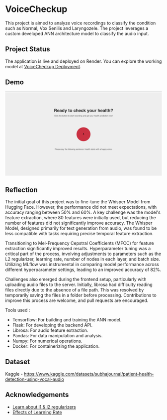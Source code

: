 
# VoiceCheckup

This project is aimed to analyze voice recordings to classify the condition such as Normal, Vox Senilis and Laryngozele. 
The project leverages a custom developed ANN architecture model to classify the audio input.


## Project Status

The application is live and deployed on Render. You can explore the working model at [VoiceCheckup Deployment](https://health-detector-deployment.onrender.com).
## Demo


![VoiceCheckup](image/UI.png)


## Reflection

The initial goal of this project was to fine-tune the Whisper Model from Hugging Face. However, the performance did not meet expectations, with accuracy ranging between 50% and 60%. A key challenge was the model's feature extraction, where 80 features were initially used, but reducing the number of features did not significantly improve accuracy. The Whisper Model, designed primarily for text generation from audio, was found to be less compatible with tasks requiring precise temporal feature extraction.

Transitioning to Mel-Frequency Cepstral Coefficients (MFCC) for feature extraction significantly improved results. Hyperparameter tuning was a critical part of the process, involving adjustments to parameters such as the L2 regularizer, learning rate, number of nodes in each layer, and batch size. Utilizing MLflow was instrumental in comparing model performance across different hyperparameter settings, leading to an improved accuracy of 82%.

Challenges also emerged during the frontend setup, particularly with uploading audio files to the server. Initially, librosa had difficulty reading files directly due to the absence of a file path. This was resolved by temporarily saving the files in a folder before processing. Contributions to improve this process are welcome, and pull requests are encouraged.

Tools used :
- Tensorflow: For building and training the ANN model.
- Flask: For developing the backend API.
- Librosa: For audio feature extraction.
- Pandas: For data manipulation and analysis.
- Numpy: For numerical operations.
- Docker: For containerizing the application.

## Dataset

Kaggle - https://www.kaggle.com/datasets/subhajournal/patient-health-detection-using-vocal-audio
## Acknowledgements

 - [Learn about l1 & l2 regularizers](https://github.com/christianversloot/machine-learning-articles/blob/main/how-to-use-l1-l2-and-elastic-net-regularization-with-keras.md)
 - [Effects of Learning Rate](https://www.ijert.org/effect-of-learning-rate-on-neural-network-and-convolutional-neural-network)


